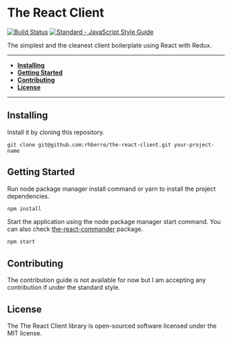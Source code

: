 # The React Client

[![Build Status](https://travis-ci.org/rhberro/the-react-client.svg?branch=master)](https://travis-ci.org/rhberro/the-react-client)
[![Standard - JavaScript Style Guide](https://img.shields.io/badge/code%20style-standard-brightgreen.svg)](http://standardjs.com/)

The simplest and the cleanest client boilerplate using React with Redux.

---

- [**Installing**](#installing)
- [**Getting Started**](#getting-started)
- [**Contributing**](#contributing)
- [**License**](#license)

---

## Installing

Install it by cloning this repository.

```
git clone git@github.com:rhberro/the-react-client.git your-project-name
```

## Getting Started

Run node package manager install command or yarn to install the project dependencies.

```js
npm install
```

Start the application using the node package manager start command. You can also check [the-react-commander](https://github.com/rhberro/the-react-commander) package.

```js
npm start
```

## Contributing

The contribution guide is not available for now but I am accepting any contribution if under the standard style.

## License

The The React Client library is open-sourced software licensed under the MIT license.
